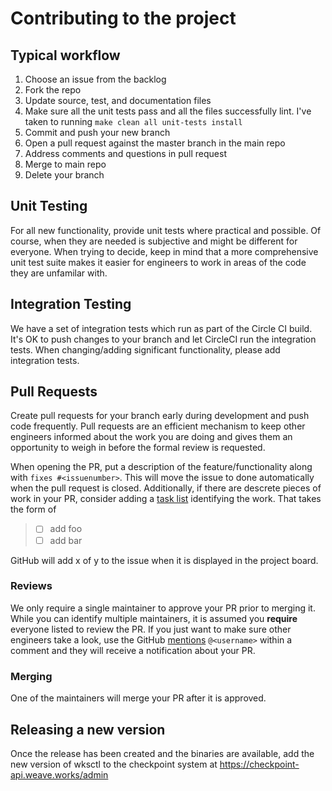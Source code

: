 # Contributing to the project

## Typical workflow

1. Choose an issue from the backlog
1. Fork the repo
1. Update source, test, and documentation files
1. Make sure all the unit tests pass and all the files successfully lint.  I've taken to running `make clean all unit-tests install`
1. Commit and push your new branch
1. Open a pull request against the master branch in the main repo
1. Address comments and questions in pull request
1. Merge to main repo
1. Delete your branch

## Unit Testing

For all new functionality, provide unit tests where practical and possible.  Of course, when they are needed is subjective and might be different for everyone.  When trying to decide, keep in mind that a more comprehensive unit test suite makes it easier for engineers to work in areas of the code they are unfamilar with.

## Integration Testing

We have a set of integration tests which run as part of the Circle CI build.  It's OK to push changes to your branch and let CircleCI run the integration tests.  When changing/adding significant functionality, please add integration tests.

## Pull Requests

Create pull requests for your branch early during development and push code frequently.  Pull requests are an efficient mechanism to keep other engineers informed about the work you are doing and gives them an opportunity to weigh in before the formal review is requested.

When opening the PR, put a description of the feature/functionality along with `fixes #<issuenumber>`.  This will move the issue to done automatically when the pull request is closed.  Additionally, if there are descrete pieces of work in your PR, consider adding a [task list](https://guides.github.com/features/mastering-markdown/#GitHub-flavored-markdown) identifying the work.  That takes the form of

> - [ ] add foo
> - [ ] add bar

GitHub will add x of y to the issue when it is displayed in the project board.

### Reviews

We only require a single maintainer to approve your PR prior to merging it.  While you can identify multiple maintainers, it is assumed you **require** everyone listed to review the PR.  If you just want to make sure other engineers take a look, use the GitHub [mentions](https://guides.github.com/features/mastering-markdown/#GitHub-flavored-markdown) `@<username>` within a comment and they will receive a notification about your PR.

### Merging

One of the maintainers will merge your PR after it is approved.

## Releasing a new version

Once the release has been created and the binaries are available, add the new version of wksctl to the checkpoint system at <https://checkpoint-api.weave.works/admin>
